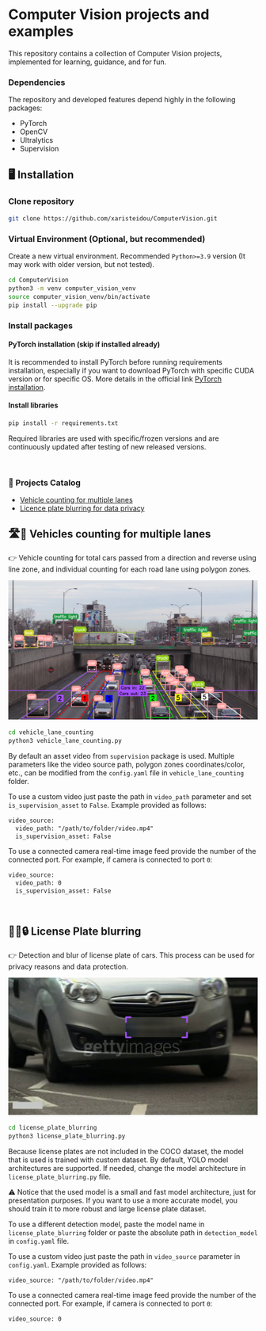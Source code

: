 # Computer Vision projects and examples

This repository contains a collection of Computer Vision projects, implemented for learning, guidance, and for fun.

### Dependencies

The repository and developed features depend highly in the following packages:
- PyTorch
- OpenCV
- Ultralytics
- Supervision

## 🖥️ Installation

### Clone repository

```bash
git clone https://github.com/xaristeidou/ComputerVision.git
```

### Virtual Environment (Optional, but recommended)

Create a new virtual environment. Recommended `Python>=3.9` version (It may work with older version, but not tested).

```bash
cd ComputerVision
python3 -m venv computer_vision_venv
source computer_vision_venv/bin/activate
pip install --upgrade pip
```

### Install packages

#### PyTorch installation (skip if installed already)

It is recommended to install PyTorch before running requirements installation, especially if you want to download PyTorch with specific CUDA version or for specific OS. More details in the official link [PyTorch installation](https://pytorch.org/get-started/locally/).

#### Install libraries

```bash
pip install -r requirements.txt
```
Required libraries are used with specific/frozen versions and are continuously updated after testing of new released versions.

<br>

### 🔗 Projects Catalog
- [Vehicle counting for multiple lanes](#️-vehicles-counting-for-multiple-lanes)
- [Licence plate blurring for data privacy](#-license-plate-blurring)

## 🛣️🚗 Vehicles counting for multiple lanes


👉 Vehicle counting for total cars passed from a direction and reverse using line zone, and individual counting for each road lane using polygon zones.

![Vehicle lane counting](/assets/images/vehicle_lane_counting.png)

```bash
cd vehicle_lane_counting
python3 vehicle_lane_counting.py
```

By default an asset video from `supervision` package is used. Multiple parameters like the video source path, polygon zones coordinates/color, etc., can be modified from the `config.yaml` file in `vehicle_lane_counting` folder.

To use a custom video just paste the path in `video_path` parameter and set `is_supervision_asset` to `False`. Example provided as follows:
```
video_source:
  video_path: "/path/to/folder/video.mp4"
  is_supervision_asset: False
```

To use a connected camera real-time image feed provide the number of the connected port. For example, if camera is connected to port `0`:
```
video_source:
  video_path: 0
  is_supervision_asset: False
```

<br>

## 🚗🔲🔒 License Plate blurring

👉 Detection and blur of license plate of cars. This process can be used for privacy reasons and data protection.

![License Plate blurring](/assets/images/license_plate_blurring.png)

```bash
cd license_plate_blurring
python3 license_plate_blurring.py
```

Because license plates are not included in the COCO dataset, the model that is used is trained with custom dataset. By default, YOLO model architectures are supported. If needed, change the model architecture in `license_plate_blurring.py` file.

⚠️ Notice that the used model is a small and fast model architecture, just for presentation purposes. If you want to use a more accurate model, you should train it to more robust and large license plate dataset.

To use a different detection model, paste the model name in `license_plate_blurring` folder or paste the absolute path in `detection_model` in `config.yaml` file.

To use a custom video just paste the path in `video_source` parameter in `config.yaml`. Example provided as follows:
```
video_source: "/path/to/folder/video.mp4"
```

To use a connected camera real-time image feed provide the number of the connected port. For example, if camera is connected to port `0`:
```
video_source: 0
```